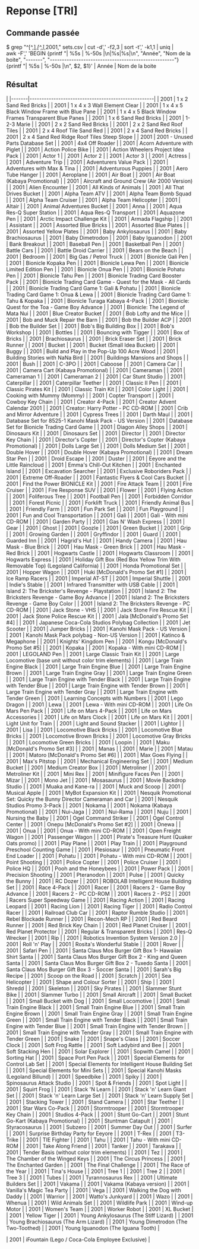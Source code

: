 # Reponse [TRI]

## Commande passée


  $ grep "^[^,]*,[^,]*,2001," sets.csv | cut -d',' -f2,3 | sort -t',' -k1,1 | uniq | \
  awk -F',' 'BEGIN {printf "| %5s | %-50s |\n|%s|%s|\n", "Année", "Nom de la boite", "-------", "----------------------------------------------------"} \
  {printf "| %5s | %-50s |\n", $2, $1}'
| Année | Nom de la boite             

## Résultat
|
|-------|----------------------------------------------------|
|  2001 | 1 x 2 Sand Red Bricks                              |
|  2001 | 1 x 4 x 3 Wall Element Clear                       |
|  2001 | 1 x 4 x 5 Black Window Frame with Blue Pane        |
|  2001 | 1 x 4 x 5 Black Window Frames Transparent Blue Panes |
|  2001 | 1 x 6 Sand Red Bricks                              |
|  2001 | 1-2-3 Marie                                        |
|  2001 | 2 x 2 Sand Red Bricks                              |
|  2001 | 2 x 2 Sand Red Roof Tiles                          |
|  2001 | 2 x 4 Roof Tile Sand Red                           |
|  2001 | 2 x 4 Sand Red Bricks                              |
|  2001 | 2 x 4 Sand Red Ridge Roof Tiles Steep Slope        |
|  2001 | 2001 - Unused Parts Database Set                   |
|  2001 | 4x4 Off Roader                                     |
|  2001 | Acorn Adventure with Piglet                        |
|  2001 | Action Police Bike                                 |
|  2001 | Action Wheelers Project Idea Pack                  |
|  2001 | Actor 1                                            |
|  2001 | Actor 2                                            |
|  2001 | Actor 3                                            |
|  2001 | Actress                                            |
|  2001 | Adventure Trip                                     |
|  2001 | Adventurers Value Pack                             |
|  2001 | Adventures with Max & Tina                         |
|  2001 | Adventurous Puppies                                |
|  2001 | Aero Tube Hanger                                   |
|  2001 | Aeroplane                                          |
|  2001 | Air Boat                                           |
|  2001 | Air Boat (Kabaya Promotional)                      |
|  2001 | Aircraft and Ground Crew (Air 2000 Version)        |
|  2001 | Alien Encounter                                    |
|  2001 | All Kinds of Animals                               |
|  2001 | All That Drives Bucket                             |
|  2001 | Alpha Team ATV                                     |
|  2001 | Alpha Team Bomb Squad                              |
|  2001 | Alpha Team Cruiser                                 |
|  2001 | Alpha Team Helicopter                              |
|  2001 | Altair                                             |
|  2001 | Animal Adventures Bucket                           |
|  2001 | Anna                                               |
|  2001 | Aqua Res-Q Super Station                           |
|  2001 | Aqua Res-Q Transport                               |
|  2001 | Aquazone Pen                                       |
|  2001 | Arctic Impact Challenge Kit                        |
|  2001 | Armada Flagship                                    |
|  2001 | Assistant                                          |
|  2001 | Assorted Blue Bricks                               |
|  2001 | Assorted Blue Plates                               |
|  2001 | Assorted Yellow Plates                             |
|  2001 | Baby Ankylosaurus                                  |
|  2001 | Baby Brachiosaurus                                 |
|  2001 | Baby Dimetrodon                                    |
|  2001 | Baby Iguanodon                                     |
|  2001 | Bank Breakout                                      |
|  2001 | Baseball Pen                                       |
|  2001 | Basketball Pen                                     |
|  2001 | Battle Cars                                        |
|  2001 | Battle Droid Carrier                               |
|  2001 | Bears on the Beach                                 |
|  2001 | Bedroom                                            |
|  2001 | Big Gas / Petrol Truck                             |
|  2001 | Bionicle Gali Pen                                  |
|  2001 | Bionicle Kopaka Pen                                |
|  2001 | Bionicle Lewa Pen                                  |
|  2001 | Bionicle Limited Edition Pen                       |
|  2001 | Bionicle Onua Pen                                  |
|  2001 | Bionicle Pohatu Pen                                |
|  2001 | Bionicle Tahu Pen                                  |
|  2001 | Bionicle Trading Card Booster Pack                 |
|  2001 | Bionicle Trading Card Game - Quest for the Mask - All Cards |
|  2001 | Bionicle Trading Card Game 1: Gali & Pohatu        |
|  2001 | Bionicle Trading Card Game 1: Onua & Lewa          |
|  2001 | Bionicle Trading Card Game 1: Tahu & Kopaka        |
|  2001 | Bionicle Turaga Kabaya 4-Pack                      |
|  2001 | Bionicle: Quest for the Toa - Game Boy Advance     |
|  2001 | Bionicle: The Legend of Mata Nui                   |
|  2001 | Blue Creator Bucket                                |
|  2001 | Bob Lofty and the Mice                             |
|  2001 | Bob and Muck Repair the Barn                       |
|  2001 | Bob the Builder ACP                                |
|  2001 | Bob the Builder Set                                |
|  2001 | Bob's Big Building Box                             |
|  2001 | Bob's Workshop                                     |
|  2001 | Bottles                                            |
|  2001 | Bouncing with Tigger                               |
|  2001 | Box of Bricks                                      |
|  2001 | Brachiosaurus                                      |
|  2001 | Brick Eraser Set                                   |
|  2001 | Brick Runner                                       |
|  2001 | Bucket                                             |
|  2001 | Bucket (Small Idea Bucket)                         |
|  2001 | Buggy                                              |
|  2001 | Build and Play in the Pop-Up 100 Acre Wood         |
|  2001 | Building Stories with NaNa Bird                    |
|  2001 | Buildings Mansions and Shops                       |
|  2001 | Bush                                               |
|  2001 | C-3PO                                              |
|  2001 | Caboose                                            |
|  2001 | Camera Car                                         |
|  2001 | Camera Cart (Kabaya Promotional)                   |
|  2001 | Cameraman                                          |
|  2001 | Cameraman 1                                        |
|  2001 | Cameraman 2                                        |
|  2001 | Car Stunt Studio                                   |
|  2001 | Caterpillar                                        |
|  2001 | Caterpillar Teether                                |
|  2001 | Classic II Pen                                     |
|  2001 | Classic Pirates Kit                                |
|  2001 | Classic Train Kit                                  |
|  2001 | Color Light                                        |
|  2001 | Cooking with Mummy (Mommy)                         |
|  2001 | Copter Transport                                   |
|  2001 | Cowboy Key Chain                                   |
|  2001 | Creator 4-Pack                                     |
|  2001 | Creator Advent Calendar 2001                       |
|  2001 | Creator: Harry Potter - PC CD-ROM                  |
|  2001 | Crib and Mirror Adventure                          |
|  2001 | Cypress Trees                                      |
|  2001 | Darth Maul                                         |
|  2001 | Database Set for 8525-1 Kanohi Mask Pack - US Version |
|  2001 | Database Set for Bionicle Trading Card Game        |
|  2001 | Diagon Alley Shops                                 |
|  2001 | Dinosaurs Kit                                      |
|  2001 | Dinosaurs Set                                      |
|  2001 | Director                                           |
|  2001 | Director Key Chain                                 |
|  2001 | Director's Copter                                  |
|  2001 | Director's Copter (Kabaya Promotional)             |
|  2001 | Dolls Large Set                                    |
|  2001 | Dolls Medium Set                                   |
|  2001 | Double Hover                                       |
|  2001 | Double Hover (Kabaya Promotional)                  |
|  2001 | Dream Star Pen                                     |
|  2001 | Droid Escape                                       |
|  2001 | Duster                                             |
|  2001 | Eeyore and the Little Raincloud                    |
|  2001 | Emma's Chill-Out Kitchen                           |
|  2001 | Enchanted Island                                   |
|  2001 | Excavation Searcher                                |
|  2001 | Exclusive Roboriders Pack                          |
|  2001 | Extreme Off-Roader                                 |
|  2001 | Fantastic Flyers & Cool Cars Bucket                |
|  2001 | Find the Power BIONICLE Kit                        |
|  2001 | Fire Attack Team                                   |
|  2001 | Fire Cruiser                                       |
|  2001 | Fire Response SUV                                  |
|  2001 | Flower                                             |
|  2001 | Flying Action                                      |
|  2001 | Foliferous Tree                                    |
|  2001 | Football Pen                                       |
|  2001 | Forbidden Corridor                                 |
|  2001 | Forest Picnic                                      |
|  2001 | Forklift Truck                                     |
|  2001 | Friendly Animal Bus                                |
|  2001 | Friendly Farm                                      |
|  2001 | Fun Park Set                                       |
|  2001 | Fun Playground                                     |
|  2001 | Fun and Cool Transportation                        |
|  2001 | Gali                                               |
|  2001 | Gali - With mini CD-ROM                            |
|  2001 | Garden Party                                       |
|  2001 | Gas N' Wash Express                                |
|  2001 | Gear                                               |
|  2001 | Ghost                                              |
|  2001 | Goozle                                             |
|  2001 | Green Bucket                                       |
|  2001 | Grip                                               |
|  2001 | Growing Garden                                     |
|  2001 | Gryffindor                                         |
|  2001 | Guard                                              |
|  2001 | Guarded Inn                                        |
|  2001 | Hagrid's Hut                                       |
|  2001 | Handy Camera                                       |
|  2001 | Hau Mask - Blue Brick                              |
|  2001 | Hau Mask - Green Brick                             |
|  2001 | Hau Mask - Red Brick                               |
|  2001 | Hogwarts Castle                                    |
|  2001 | Hogwarts Classroom                                 |
|  2001 | Hogwarts Express                                   |
|  2001 | Holiday Gift Box (Red Box Yellow Trim With Removable Top) (Legoland California) |
|  2001 | Honda Promotional Set                              |
|  2001 | Hopper Wagon                                       |
|  2001 | Huki [McDonald's Promo Set #1]                     |
|  2001 | Ice Ramp Racers                                    |
|  2001 | Imperial AT-ST                                     |
|  2001 | Imperial Shuttle                                   |
|  2001 | Indie's Stable                                     |
|  2001 | Infrared Transmitter with USB Cable                |
|  2001 | Island 2: The Brickster's Revenge - Playstation    |
|  2001 | Island 2: The Bricksters Revenge - Game Boy Advance |
|  2001 | Island 2: The Bricksters Revenge - Game Boy Color  |
|  2001 | Island 2: The Bricksters Revenge - PC CD-ROM       |
|  2001 | Jack Stone - VHS                                   |
|  2001 | Jack Stone Fire Rescue Kit                         |
|  2001 | Jack Stone Police Rescue Kit                       |
|  2001 | Jala [McDonald's Promo Set #4]                     |
|  2001 | Japanese Coca-Cola Studios Polybag Collection      |
|  2001 | Jet Scooter                                        |
|  2001 | Jumper Bricks                                      |
|  2001 | Kanohi Mask Pack - US Version                      |
|  2001 | Kanohi Mask Pack polybag - Non-US Version          |
|  2001 | Katinco & Megaphone                                |
|  2001 | Knights' Kingdom Pen                               |
|  2001 | Kongu [McDonald's Promo Set #5]                    |
|  2001 | Kopaka                                             |
|  2001 | Kopaka - With mini CD-ROM                          |
|  2001 | LEGOLAND Pen                                       |
|  2001 | Large Classic Train Kit                            |
|  2001 | Large Locomotive (base unit without color trim elements) |
|  2001 | Large Train Engine Black                           |
|  2001 | Large Train Engine Blue                            |
|  2001 | Large Train Engine Brown                           |
|  2001 | Large Train Engine Gray                            |
|  2001 | Large Train Engine Green                           |
|  2001 | Large Train Engine with Tender Black               |
|  2001 | Large Train Engine with Tender Blue                |
|  2001 | Large Train Engine with Tender Brown               |
|  2001 | Large Train Engine with Tender Gray                |
|  2001 | Large Train Engine with Tender Green               |
|  2001 | Learning Concepts with Numbers                     |
|  2001 | Lego Dragon                                        |
|  2001 | Lewa                                               |
|  2001 | Lewa - With mini CD-ROM                            |
|  2001 | Life On Mars Pen Pack                              |
|  2001 | Life on Mars 4-Pack                                |
|  2001 | Life on Mars Accessories                           |
|  2001 | Life on Mars Clock                                 |
|  2001 | Life on Mars Kit                                   |
|  2001 | Light Unit for Train                               |
|  2001 | Light and Sound Stacker                            |
|  2001 | Lightor                                            |
|  2001 | Lisa                                               |
|  2001 | Locomotive Black Bricks                            |
|  2001 | Locomotive Blue Bricks                             |
|  2001 | Locomotive Brown Bricks                            |
|  2001 | Locomotive Gray Bricks                             |
|  2001 | Locomotive Green Bricks                            |
|  2001 | Loopin                                             |
|  2001 | Maku [McDonald's Promo Set #3]                     |
|  2001 | Manas                                              |
|  2001 | Marie                                              |
|  2001 | Matau                                              |
|  2001 | Matoro [McDonald's Promo Set #6]                   |
|  2001 | Max Goes Flying                                    |
|  2001 | Max's Pitstop                                      |
|  2001 | Mechanical Engineering Set                         |
|  2001 | Medium Bucket                                      |
|  2001 | Medium Creator Box                                 |
|  2001 | Metroliner                                         |
|  2001 | Metroliner Kit                                     |
|  2001 | Mini Rex                                           |
|  2001 | Minifigure Faces Pen                               |
|  2001 | Mizar                                              |
|  2001 | Mono Jet                                           |
|  2001 | Mosasaurus                                         |
|  2001 | Movie Backdrop Studio                              |
|  2001 | Muaka and Kane-ra                                  |
|  2001 | Muck and Scoop                                     |
|  2001 | Musical Apple                                      |
|  2001 | MyBot Expansion Kit                                |
|  2001 | Nesquik Promotional Set: Quicky the Bunny Director Cameraman and Car |
|  2001 | Nesquik Studios Promo 3-Pack                       |
|  2001 | Nokama                                             |
|  2001 | Nokama (Kabaya Promotional)                        |
|  2001 | Nui-Jaga                                           |
|  2001 | Nui-Rama                                           |
|  2001 | Nuju                                               |
|  2001 | Nursing the Baby                                   |
|  2001 | Ogel Command Striker                               |
|  2001 | Ogel Control Center                                |
|  2001 | Onepu [McDonald's Promo Set #2]                    |
|  2001 | Onewa                                              |
|  2001 | Onua                                               |
|  2001 | Onua - With mini CD-ROM                            |
|  2001 | Open Freight Wagon                                 |
|  2001 | Passenger Wagon                                    |
|  2001 | Pirate's Treasure Hunt (Quaker Oats promo)         |
|  2001 | Play Plane                                         |
|  2001 | Play Train                                         |
|  2001 | Playground Preschool Counting Game                 |
|  2001 | Plesiosaur                                         |
|  2001 | Pneumatic Front End Loader                         |
|  2001 | Pohatu                                             |
|  2001 | Pohatu - With mini CD-ROM                          |
|  2001 | Point Shooting                                     |
|  2001 | Police Copter                                      |
|  2001 | Police Cruiser                                     |
|  2001 | Police HQ                                          |
|  2001 | Pooh and the Honeybees                             |
|  2001 | Power Pack                                         |
|  2001 | Precision Shooting                                 |
|  2001 | Pteranodon                                         |
|  2001 | Pulse                                              |
|  2001 | Quicky the Bunny                                   |
|  2001 | RC Dozer                                           |
|  2001 | ROBOLAB Intelligent House Building Set             |
|  2001 | Race 4-Pack                                        |
|  2001 | Racer                                              |
|  2001 | Racers 2 - Game Boy Advance                        |
|  2001 | Racers 2 - PC CD-ROM                               |
|  2001 | Racers 2 - PS2                                     |
|  2001 | Racers Super Speedway Game                         |
|  2001 | Racing Action                                      |
|  2001 | Racing Leopard                                     |
|  2001 | Racing Lion                                        |
|  2001 | Racing Tiger                                       |
|  2001 | Radio Control Racer                                |
|  2001 | Railroad Club Car                                  |
|  2001 | Raptor Rumble Studio                               |
|  2001 | Rebel Blockade Runner                              |
|  2001 | Recon-Mech RP                                      |
|  2001 | Red Beard Runner                                   |
|  2001 | Red Brick Key Chain                                |
|  2001 | Red Planet Cruiser                                 |
|  2001 | Red Planet Protector                               |
|  2001 | Regular & Transparent Bricks                       |
|  2001 | Res-Q Wrecker                                      |
|  2001 | Rip                                                |
|  2001 | Robotics Invention System Version 2.0              |
|  2001 | Roll 'n' Play                                      |
|  2001 | Rosita's Wonderful Stable                          |
|  2001 | Rover                                              |
|  2001 | Safari Pen                                         |
|  2001 | Santa Claus Mos Burger Gift Box 1- Hawaiian Shirt Santa |
|  2001 | Santa Claus Mos Burger Gift Box 2 - King and Queen Santa |
|  2001 | Santa Claus Mos Burger Gift Box 2 - Tuxedo Santa   |
|  2001 | Santa Claus Mos Burger Gift Box 3 - Soccer Santa   |
|  2001 | Sarah's Big Recipe                                 |
|  2001 | Scoop on the Road                                  |
|  2001 | Scratch                                            |
|  2001 | Sea Helicopter                                     |
|  2001 | Shape and Colour Sorter                            |
|  2001 | Ship                                               |
|  2001 | Shredd                                             |
|  2001 | Skeleton                                           |
|  2001 | Sky Pirates                                        |
|  2001 | Slammer Stunt Bike                                 |
|  2001 | Slammer Turbo                                      |
|  2001 | Small Aircraft                                     |
|  2001 | Small Bucket                                       |
|  2001 | Small Bucket with Dog                              |
|  2001 | Small Locomotive                                   |
|  2001 | Small Train Engine Black                           |
|  2001 | Small Train Engine Blue                            |
|  2001 | Small Train Engine Brown                           |
|  2001 | Small Train Engine Gray                            |
|  2001 | Small Train Engine Green                           |
|  2001 | Small Train Engine with Tender Black               |
|  2001 | Small Train Engine with Tender Blue                |
|  2001 | Small Train Engine with Tender Brown               |
|  2001 | Small Train Engine with Tender Gray                |
|  2001 | Small Train Engine with Tender Green               |
|  2001 | Snake                                              |
|  2001 | Snape's Class                                      |
|  2001 | Soccer Clock                                       |
|  2001 | Soft Frog Rattle                                   |
|  2001 | Soft Ladybird and Bee                              |
|  2001 | Soft Stacking Hen                                  |
|  2001 | Solar Explorer                                     |
|  2001 | Sopwith Camel                                      |
|  2001 | Sorting Hat                                        |
|  2001 | Space Port Pen Pack                                |
|  2001 | Special Elements for Control Lab Set               |
|  2001 | Special Elements for Intelligent House Building Set |
|  2001 | Special Elements for Mini Sets                     |
|  2001 | Special Kanohi Masks (Legoland Billund)            |
|  2001 | Speedbike                                          |
|  2001 | Spiky                                              |
|  2001 | Spinosaurus Attack Studio                          |
|  2001 | Spot & Friends                                     |
|  2001 | Spot Light                                         |
|  2001 | Squirt Frog                                        |
|  2001 | Stack 'N Learn                                     |
|  2001 | Stack 'n' Learn Giant Set                          |
|  2001 | Stack 'n' Learn Large Set                          |
|  2001 | Stack 'n' Learn Supply Set                         |
|  2001 | Stacking Tower                                     |
|  2001 | Stand Camera                                       |
|  2001 | Star Teether                                       |
|  2001 | Star Wars Co-Pack                                  |
|  2001 | Stormtrooper                                       |
|  2001 | Stormtrooper Key Chain                             |
|  2001 | Studios 4-Pack                                     |
|  2001 | Stunt Go-Cart                                      |
|  2001 | Stunt Go-Kart (Kabaya Promotional)                 |
|  2001 | Stuntman Catapult                                  |
|  2001 | Styracosaurus                                      |
|  2001 | Subzero                                            |
|  2001 | Summer Day Out                                     |
|  2001 | Surfer                                             |
|  2001 | Surprise Birthday Party for Eeyore                 |
|  2001 | T-Rex                                              |
|  2001 | T3-Trike                                           |
|  2001 | TIE Fighter                                        |
|  2001 | Tahu                                               |
|  2001 | Tahu - With mini CD-ROM                            |
|  2001 | Take Along Friend                                  |
|  2001 | Tanker                                             |
|  2001 | Tarakava                                           |
|  2001 | Tender Basis (without color trim elements)         |
|  2001 | Tez                                                |
|  2001 | The Chamber of the Winged Keys                     |
|  2001 | The Circus Princess                                |
|  2001 | The Enchanted Garden                               |
|  2001 | The Final Challenge                                |
|  2001 | The Race of the Year                               |
|  2001 | Tina's House                                       |
|  2001 | Tree 1                                             |
|  2001 | Tree 2                                             |
|  2001 | Tree 3                                             |
|  2001 | Tubes                                              |
|  2001 | Tyrannosaurus Rex                                  |
|  2001 | Ultimate Builders Set                              |
|  2001 | Vakama                                             |
|  2001 | Vakama (Kabaya version)                            |
|  2001 | Vanilla's Magic Tea Party                          |
|  2001 | Vega                                               |
|  2001 | Walking the Dog with Daddy                         |
|  2001 | Warrior                                            |
|  2001 | Watto's Junkyard                                   |
|  2001 | Wazo                                               |
|  2001 | Whenua                                             |
|  2001 | Wild Animals Set                                   |
|  2001 | Wildlife Park                                      |
|  2001 | Wind-up Motor                                      |
|  2001 | Women's Team                                       |
|  2001 | Worker Robot                                       |
|  2001 | XL Bucket                                          |
|  2001 | Yellow Tiger                                       |
|  2001 | Young Ankylosaurus (The Stiff Lizard)              |
|  2001 | Young Brachiosaurus (The Arm Lizard)               |
|  2001 | Young Dimetrodon (The Two-Toothed)                 |
|  2001 | Young Iguanodon (The Iguana Tooth)                 |

|  2001 | iFountain (Lego / Coca-Cola Employee Exclusive)    |
